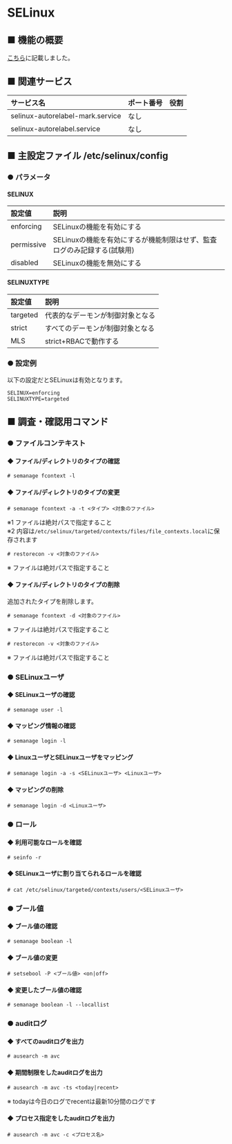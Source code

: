 # SELinux
## ■ 機能の概要
[こちら](https://github.com/thetaru/memorandum/tree/master/OS/Linux/CentOS8/SELinux/abstract)に記載しました。
## ■ 関連サービス
|サービス名|ポート番号|役割|
|:---|:---|:---|
|selinux-autorelabel-mark.service|なし||
|selinux-autorelabel.service|なし||

## ■ 主設定ファイル /etc/selinux/config
### ● パラメータ
#### SELINUX
|設定値|説明|
|:---|:---|
|enforcing|SELinuxの機能を有効にする|
|permissive|SELinuxの機能を有効にするが機能制限はせず、監査ログのみ記録する(試験用)|
|disabled|SELinuxの機能を無効にする|

#### SELINUXTYPE
設定値|説明|
|:---|:---|
|targeted|代表的なデーモンが制御対象となる|
|strict|すべてのデーモンが制御対象となる|
|MLS|strict+RBACで動作する|

### ● 設定例
以下の設定だとSELinuxは有効となります。
```
SELINUX=enforcing
SELINUXTYPE=targeted
```

## ■ 調査・確認用コマンド
### ● ファイルコンテキスト
#### ◆ ファイル/ディレクトリのタイプの確認
```
# semanage fcontext -l
```
#### ◆ ファイル/ディレクトリのタイプの変更
```
# semanage fcontext -a -t <タイプ> <対象のファイル>
```
※1 ファイルは絶対パスで指定すること  
※2 内容は`/etc/selinux/targeted/contexts/files/file_contexts.local`に保存されます

```
# restorecon -v <対象のファイル>
```
※ ファイルは絶対パスで指定すること

#### ◆ ファイル/ディレクトリのタイプの削除
追加されたタイプを削除します。
```
# semanage fcontext -d <対象のファイル>
```
※ ファイルは絶対パスで指定すること  

```
# restorecon -v <対象のファイル>
```
※ ファイルは絶対パスで指定すること

### ● SELinuxユーザ
#### ◆ SELinuxユーザの確認
```
# semanage user -l
```
#### ◆ マッピング情報の確認
```
# semanage login -l
```
#### ◆ LinuxユーザとSELinuxユーザをマッピング
```
# semanage login -a -s <SELinuxユーザ> <Linuxユーザ>
```
#### ◆ マッピングの削除
```
# semanage login -d <Linuxユーザ>
```

### ● ロール
#### ◆ 利用可能なロールを確認
```
# seinfo -r
```

#### ◆ SELinuxユーザに割り当てられるロールを確認
```
# cat /etc/selinux/targeted/contexts/users/<SELinuxユーザ>
```

### ● ブール値
#### ◆ ブール値の確認
```
# semanage boolean -l
```

#### ◆ ブール値の変更
```
# setsebool -P <ブール値> <on|off>
```

#### ◆ 変更したブール値の確認
```
# semanage boolean -l --locallist
```

### ● auditログ
#### ◆ すべてのauditログを出力
```
# ausearch -m avc
```

#### ◆ 期間制限をしたauditログを出力
```
# ausearch -m avc -ts <today|recent>
```
※ todayは今日のログでrecentは最新10分間のログです

#### ◆ プロセス指定をしたauditログを出力
```
# ausearch -m avc -c <プロセス名>
```

